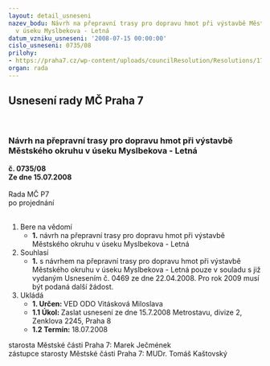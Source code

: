 ```yaml
---
layout: detail_usneseni
nazev_bodu: Návrh na přepravní trasy pro dopravu hmot při výstavbě Městského okruhu
  v úseku Myslbekova - Letná
datum_vzniku_usneseni: '2008-07-15 00:00:00'
cislo_usneseni: 0735/08
prilohy:
- https://praha7.cz/wp-content/uploads/councilResolution/Resolutions/17038/29-u469_pr%c5%afjezd_vele.doc
organ: rada
---
```

<div id="ucUsn_pList" class="usn">
	<span><h2>Usnesení rady MČ Praha 7 </h2>
<br></span><div class="standBody">
<span><h3>Návrh na přepravní trasy pro dopravu hmot při výstavbě Městského okruhu v úseku Myslbekova - Letná</h3></span><div class="center">
		<strong>č. 0735/08</strong><br>
	</div>
<div class="center">
		<strong>Ze dne 15.07.2008</strong><br><br>
	</div>Rada MČ P7<br> po projednání<br><br><ol>
<li>Bere na vědomí<ul><li>
<strong>1.</strong> návrh na přepravní trasy pro dopravu hmot při výstavbě Městského okruhu v úseku Myslbekova - Letná</li></ul>
</li>
<li>Souhlasí<ul><li>
<strong>1.</strong> s návrhem na přepravní trasy pro dopravu hmot při výstavbě Městského okruhu v úseku Myslbekova - Letná  pouze v souladu s již vydaným Usnesením č. 0469 ze dne 22.04.2008. Pro rok 2009 musí být podaná další žádost.  </li></ul>
</li>
<li>Ukládá<ul>
<li>
<strong>1. Určen: </strong>VED ODO Vitásková Miloslava</li>
<li>
<strong>1.1 Úkol: </strong>Zaslat usnesení ze dne 15.7.2008 Metrostavu, divize 2, Zenklova 2245, Praha 8</li>
<li>
<strong>1.2 Termín: </strong>18.07.2008</li>
</ul>
</li>
</ol>starosta Městské části Praha 7: Marek Ječmének<br>zástupce starosty Městské části Praha 7: MUDr. Tomáš Kaštovský 
</div>
</div>